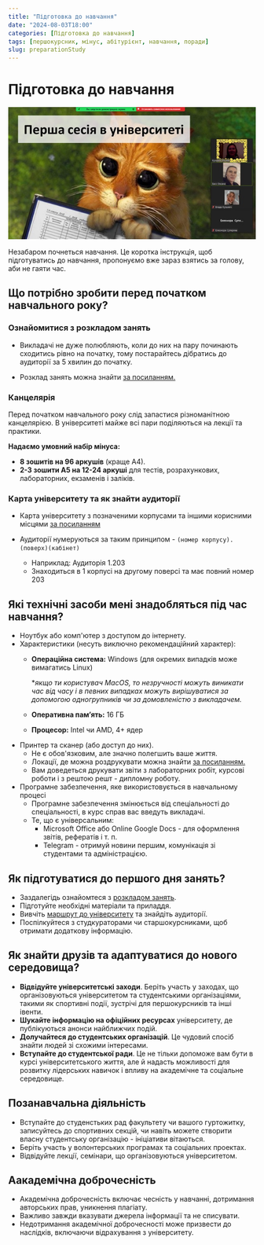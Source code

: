 ```yaml
---
title: "Підготовка до навчання"
date: "2024-08-03T18:00"
categories: [Підготовка до навчання]
tags: [першокурсник, мінус, абітурієнт, навчання, поради]
slug: preparationStudy
---
```


# Підготовка до навчання

![Зображення для підготовки до навчання](/assets/session.jpg)

Незабаром почнеться навчання. Це коротка інструкція, щоб підготуватись до навчання, пропонуємо вже зараз взятись за голову, аби не гаяти час.

## Що потрібно зробити перед початком навчального року?

### Ознайомитися з розкладом занять
 - Викладачі не дуже полюбляють, коли до них на пару починають сходитись рівно на початку, тому постарайтесь дібратись до аудиторії за 5 хвилин до початку.

 - Розклад занять можна знайти [за посиланням.](https://dev-sr-nau.github.io/posts/study/#розклад-занять)

### Канцелярія
Перед початком навчального року слід запастися різноманітною канцелярією. В університеті майже всі пари поділяються на лекції та практики.

**Надаємо умовний набір мінуса:**
- **8 зошитів на 96 аркушів** (краще А4).
- **2-3 зошити А5 на 12-24 аркуші** для тестів, розрахункових, лабораторних, екзаменів і заліків.

### Карта університету та як знайти аудиторії
- Карта університету з позначеними корпусами та іншими корисними місцями [за посиланням](https://www.google.com/maps/d/u/4/viewer?mid=1q08ygA-JJCaMu0LrBQxZiJ1fxVq8KD0&ll=50.438322529381395%2C30.4306613408942&z=16)

- Аудиторії нумеруються за таким принципом - `(номер корпусу).(поверх)(кабінет)`
    - Наприклад: Аудиторія 1.203
    - Знаходиться в 1 корпусі на другому поверсі та має повний номер 203

## Які технічні засоби мені знадобляться під час навчання?

- Ноутбук або комп'ютер з доступом до інтернету.
- Характеристики (несуть виключно рекомендаційний характер):
    - **Операційна система:** Windows (для окремих випадків може вимагатись Linux)
        
        **якщо ти користувач MacOS, то незручності можуть виникати час від часу і в певних випадках можуть вирішуватися за допомогою одногрупників чи за домовленістю з викладачем.*
        
    - **Оперативна пам’ять:** 16 ГБ
    - **Процесор:** Intel чи AMD, 4+ ядер
- Принтер та сканер (або доступ до них).
    - Не є обов'язковим, але значно полегшить ваше життя.
    - Локації, де можна роздрукувати можна знайти [за посиланням.](https://dev-sr-nau.github.io/posts/nauPrint/)
    - Вам доведеться друкувати звіти з лабораторних робіт, курсові роботи і з рештою решт - дипломну роботу.
- Програмне забезпечення, яке використовується в навчальному процесі
    - Програмне забезпечення змінюється від спеціальності до спеціальності, в курс справ вас введуть викладачі.
    - Те, що є універсальним:
        - Microsoft Office або Online Google Docs - для оформлення звітів, рефератів і т. п.
        - Telegram - отримуй новини першим, комунікація зі студентами та адміністрацією.

## Як підготуватися до першого дня занять?

- Заздалегідь ознайомтеся з [розкладом занять](https://dev-sr-nau.github.io/posts/nauPrint/).
- Підготуйте необхідні матеріали та приладдя.
- Вивчіть [маршрут до університету](https://www.google.com/maps/d/u/4/viewer?mid=1q08ygA-JJCaMu0LrBQxZiJ1fxVq8KD0&ll=50.438322529381395%2C30.4306613408942&z=16) та знайдіть аудиторії.
- Поспілкуйтеся з студкураторами чи старшокурсниками, щоб отримати додаткову інформацію.

## Як знайти друзів та адаптуватися до нового середовища?

- **Відвідуйте університетські заходи**. Беріть участь у заходах, що організовуються університетом та студентськими організаціями, такими як спортивні події, зустрічі для першокурсників та інші івенти.
- **Шукайте інформацію на офіційних ресурсах** університету, де публікуються анонси найближчих подій.
- **Долучайтеся до студентських організацій**. Це чудовий спосіб знайти людей зі схожими інтересами.
- **Вступайте до студентської ради**. Це не тільки допоможе вам бути в курсі університетського життя, але й надасть можливості для розвитку лідерських навичок і впливу на академічне та соціальне середовище.

## Позанавчальна діяльність

- Вступайте до студенстьких рад факультету чи вашого гуртожитку, записуйтесь до спортивних секцій, чи навіть можете створити власну студентську організацію - ініціативи вітаються.
- Беріть участь у волонтерських програмах та соціальних проектах.
- Відвідуйте лекції, семінари, що організовуються університетом.

## Аакадемічна доброчесність 

- Академічна доброчесність включає чесність у навчанні, дотримання авторських прав, уникнення плагіату.
- Важливо завжди вказувати джерела інформації та не списувати.
- Недотримання академічної доброчесності може призвести до наслідків, включаючи відрахування з університету.

